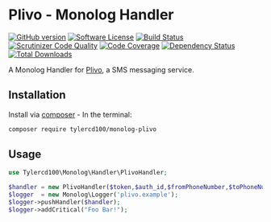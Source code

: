 # Plivo - Monolog Handler
[![GitHub version](https://badge.fury.io/gh/tylercd100%2Fmonolog-plivo.svg)](https://badge.fury.io/gh/tylercd100%2Fmonolog-plivo)
[![Software License](https://img.shields.io/badge/license-MIT-brightgreen.svg?style=flat-square)](LICENSE.md)
[![Build Status](https://travis-ci.org/tylercd100/monolog-plivo.svg?branch=master)](https://travis-ci.org/tylercd100/monolog-plivo)
[![Scrutinizer Code Quality](https://scrutinizer-ci.com/g/tylercd100/monolog-plivo/badges/quality-score.png?b=master)](https://scrutinizer-ci.com/g/tylercd100/monolog-plivo/?branch=master)
[![Code Coverage](https://scrutinizer-ci.com/g/tylercd100/monolog-plivo/badges/coverage.png?b=master)](https://scrutinizer-ci.com/g/tylercd100/monolog-plivo/?branch=master)
[![Dependency Status](https://www.versioneye.com/user/projects/56f3252c35630e0029db0187/badge.svg?style=flat)](https://www.versioneye.com/user/projects/56f3252c35630e0029db0187)
[![Total Downloads](https://img.shields.io/packagist/dt/tylercd100/monolog-plivo.svg?style=flat-square)](https://packagist.org/packages/tylercd100/monolog-plivo)

A Monolog Handler for [Plivo](https://www.plivo.com/), a SMS messaging service.

## Installation

Install via [composer](https://getcomposer.org/) - In the terminal:
```bash
composer require tylercd100/monolog-plivo
```

## Usage
```php
use Tylercd100\Monolog\Handler\PlivoHandler;

$handler = new PlivoHandler($token,$auth_id,$fromPhoneNumber,$toPhoneNumber);
$logger  = new Monolog\Logger('plivo.example');
$logger->pushHandler($handler);
$logger->addCritical("Foo Bar!");
```